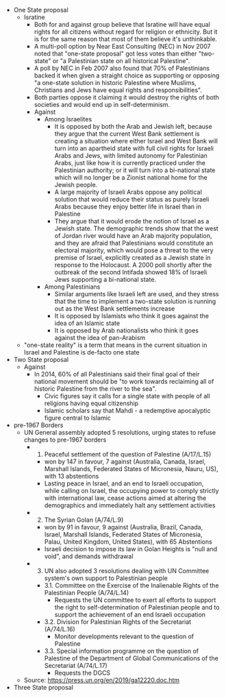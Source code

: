- One State proposal
	- Isratine
		- Both for and against group believe that Isratine will have equal rights for all citizens without regard for religion or ethnicity. But it is for the same reason that most of them believe it's unthinkable.
		- A multi-poll option by Near East Consulting (NEC) in Nov 2007 noted that "one-state proposal" got less votes than either "two-state" or "a Palestinian state on all historical Palestine".
		- A poll by NEC in Feb 2007 also found that 70% of Palestinians backed it when given a straight choice as supporting or opposing "a one-state solution in historic Palestine where Muslims, Christians and Jews have equal rights and responsibilities".
		- Both parties oppose it claiming it would destroy the rights of both societies and would end up in self-determinism.
		- Against
			- Among Israelites
				- It is opposed by both the Arab and Jewish left, because they argue that the current West Bank settlement is creating a situation where either Israel and West Bank will turn into an apartheid state with full civil rights for Israeli Arabs and Jews, with limited autonomy for Palestinian Arabs, just like how it is currently practiced under the Palestinian authority; or it will turn into a bi-national state which will no longer be a Zionist national home for the Jewish people.
				- A large majority of Israeli Arabs oppose any political solution that would reduce their status as purely Israeli Arabs because they enjoy better life in Israel than in Palestine
				- They argue that it would erode the notion of Israel as a Jewish state. The demographic trends show that the west of Jordan river would have an Arab majority population, and they are afraid that Palestinians would constitute an electoral majority, which would pose a threat to the very premise of Israel, explicitly created as a Jewish state in response to the Holocaust. A 2000 poll shortly after the outbreak of the second Intifada showed 18% of Israeli Jews supporting a bi-national state.
			- Among Palestinians
				- Similar arguments like Israeli left are used, and they stress that the time to implement a two-state solution is running out as the West Bank settlements increase
				- It is opposed by Islamists who think it goes against the idea of an Islamic state
				- It is opposed by Arab nationalists who think it goes against the idea of pan-Arabism
	- "one-state reality" is a term that means in the current situation in Israel and Palestine is de-facto one state 
- Two State proposal
	- Against
		- In 2014, 60% of all Palestinians said their final goal of their national movement should be "to work towards reclaiming all of historic Palestine from the river to the sea".
			- Civic figures say it calls for a single state with people of all religions having equal citizenship
			- Islamic scholars say that Mahdi - a redemptive apocalyptic figure central to Islamic 
- pre-1967 Borders
	- UN General assembly adopted 5 resolutions, urging states to refuse changes to pre-1967 borders
		- 1. Peaceful settlement of the question of Palestine (A/17/L.15)
			- won by 147 in favour, 7 against (Australia, Canada, Israel, Marshall Islands, Federated States of Micronesia, Nauru, US), with 13 abstentions
			- Lasting peace in Israel, and an end to Israeli occupation, while calling on Israel, the occupying power to comply strictly with international law, cease actions aimed at altering the demographics and immediately halt any settlement activities
		- 2. The Syrian Golan (A/74/L.9)
			- won by 91 in favour, 9 against (Australia, Brazil, Canada, Israel, Marshall Islands, Federated States of Micronesia, Palau, United Kingdom, United States),  with 65 Abstentions
			- Israeli decision to impose its law in Golan Heights is "null and void", and demands withdrawal
		- 3. UN also adopted 3 resolutions dealing with UN Committee system's own support to Palestinian people
			- 3.1. Committee on the Exercise of the Inalienable Rights of the Palestinian People (A/74/L.14)
				- Requests the UN committee to exert all efforts to support the right to self-determination of Palestinian people and to support the achievement of an end Israeli occupation
			- 3.2. Division for Palestinian Rights of the Secretariat (A/74/L.16)
				- Monitor developments relevant to the question of Palestine
			- 3.3. Special information programme on the question of Palestine of the Department of Global Communications of the Secretariat (A/74/L.17)
				- Requests the DGCS
	- Source: https://press.un.org/en/2019/ga12220.doc.htm
- Three State proposal
